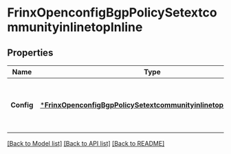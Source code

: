 # FrinxOpenconfigBgpPolicySetextcommunityinlinetopInline

## Properties
Name | Type | Description | Notes
------------ | ------------- | ------------- | -------------
**Config** | [***FrinxOpenconfigBgpPolicySetextcommunityinlinetopInlineConfig**](frinx.openconfig.bgp.policy.setextcommunityinlinetop.inline.Config.md) | Optional[Configuration data or inline specification of set-ext-community action] REF:Optional.empty | [optional] [default to null]

[[Back to Model list]](../README.md#documentation-for-models) [[Back to API list]](../README.md#documentation-for-api-endpoints) [[Back to README]](../README.md)


